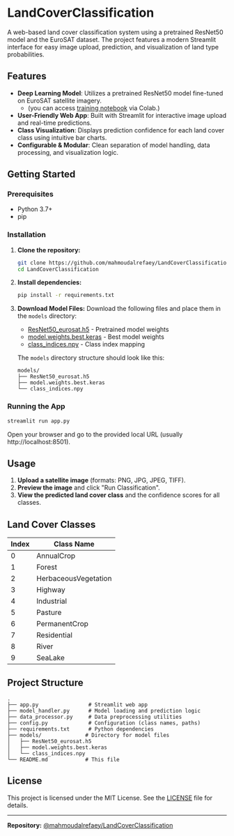 # LandCoverClassification

A web-based land cover classification system using a pretrained ResNet50 model and the EuroSAT dataset. The project features a modern Streamlit interface for easy image upload, prediction, and visualization of land type probabilities.

## Features

- **Deep Learning Model**: Utilizes a pretrained ResNet50 model fine-tuned on EuroSAT satellite imagery.
   * (you can access [training notebook](https://colab.research.google.com/drive/1fXO6BYwr-uligC0ZSmFa4LFi_u6oN6Yi?usp=sharing) via Colab.)
- **User-Friendly Web App**: Built with Streamlit for interactive image upload and real-time predictions.
- **Class Visualization**: Displays prediction confidence for each land cover class using intuitive bar charts.
- **Configurable & Modular**: Clean separation of model handling, data processing, and visualization logic.

## Getting Started

### Prerequisites

- Python 3.7+
- pip

### Installation

1. **Clone the repository:**
   ```bash
   git clone https://github.com/mahmoudalrefaey/LandCoverClassification.git
   cd LandCoverClassification
   ```

2. **Install dependencies:**
   ```bash
   pip install -r requirements.txt
   ```

3. **Download Model Files:**
   Download the following files and place them in the `models` directory:
   - [ResNet50_eurosat.h5](https://drive.google.com/file/d/your-file-id/view?usp=sharing) - Pretrained model weights
   - [model.weights.best.keras](https://drive.google.com/file/d/your-file-id/view?usp=sharing) - Best model weights
   - [class_indices.npy](https://drive.google.com/file/d/1lXlk_Ho4h540ut75KUTL2BJPwpkbd8lk/view?usp=sharing) - Class index mapping

   The `models` directory structure should look like this:
   ```
   models/
   ├── ResNet50_eurosat.h5
   ├── model.weights.best.keras
   └── class_indices.npy
   ```

### Running the App

```bash
streamlit run app.py
```

Open your browser and go to the provided local URL (usually http://localhost:8501).

## Usage

1. **Upload a satellite image** (formats: PNG, JPG, JPEG, TIFF).
2. **Preview the image** and click "Run Classification".
3. **View the predicted land cover class** and the confidence scores for all classes.

## Land Cover Classes

| Index | Class Name             |
|-------|------------------------|
| 0     | AnnualCrop             |
| 1     | Forest                 |
| 2     | HerbaceousVegetation   |
| 3     | Highway                |
| 4     | Industrial             |
| 5     | Pasture                |
| 6     | PermanentCrop          |
| 7     | Residential            |
| 8     | River                  |
| 9     | SeaLake                |

## Project Structure

```
.
├── app.py                # Streamlit web app
├── model_handler.py      # Model loading and prediction logic
├── data_processor.py     # Data preprocessing utilities
├── config.py             # Configuration (class names, paths)
├── requirements.txt      # Python dependencies
├── models/              # Directory for model files
│   ├── ResNet50_eurosat.h5
│   ├── model.weights.best.keras
│   └── class_indices.npy
└── README.md            # This file
```

## License

This project is licensed under the MIT License. See the [LICENSE](LICENSE) file for details.

---

**Repository:** [@mahmoudalrefaey/LandCoverClassification](https://github.com/mahmoudalrefaey/LandCoverClassification) 
